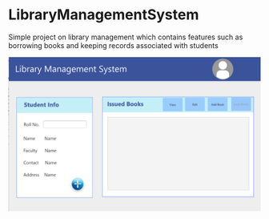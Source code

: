 # LibraryManagementSystem
Simple project on library management which contains features such as borrowing books and keeping records associated with students

![Screenshot1](https://github.com/myselfronin/LibraryManagementSystem/blob/master/Screenshot%20.png)
